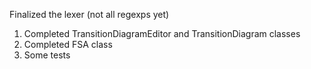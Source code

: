 Finalized the lexer (not all regexps yet)

1. Completed TransitionDiagramEditor and TransitionDiagram classes
2. Completed FSA class
3. Some tests
